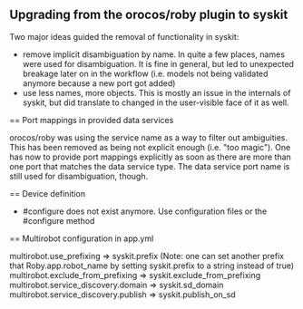 Upgrading from the orocos/roby plugin to syskit
-----------------------------------------------

Two major ideas guided the removal of functionality in syskit:

 * remove implicit disambiguation by name. In quite a few places, names were
   used for disambiguation. It is fine in general, but led to unexpected breakage
   later on in the workflow (i.e. models not being validated anymore because a new port
   got added)
 * use less names, more objects. This is mostly an issue in the internals of
   syskit, but did translate to changed in the user-visible face of it as well.

== Port mappings in provided data services

orocos/roby was using the service name as a way to filter out ambiguities.
This has been removed as being not explicit enough (i.e. "too magic"). One has
now to provide port mappings explicitly as soon as there are more than one
port that matches the data service type. The data service port name is still
used for disambiguation, though.

== Device definition
 * #configure does not exist anymore. Use configuration files or the #configure
   method

== Multirobot configuration in app.yml

  multirobot.use_prefixing => syskit.prefix
  (Note: one can set another prefix that Roby.app.robot_name by setting
  syskit.prefix to a string instead of true)
  multirobot.exclude_from_prefixing => syskit.exclude_from_prefixing
  multirobot.service_discovery.domain => syskit.sd_domain
  multirobot.service_discovery.publish => syskit.publish_on_sd
